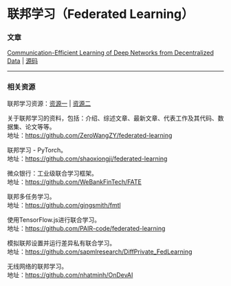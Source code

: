 # 联邦学习（Federated Learning）

### 文章

[Communication-Efficient Learning of Deep Networks from Decentralized Data](https://arxiv.org/abs/1602.05629) | [源码](https://github.com/roxanneluo/Federated-Learning)


---

### 相关资源

联邦学习资源：[资源一](https://github.com/tushar-semwal/awesome-federated-computing) | [资源二](https://github.com/timmers/awesome-federated-learning)

关于联邦学习的资料，包括：介绍、综述文章、最新文章、代表工作及其代码、数据集、论文等等。</br>
地址：https://github.com/ZeroWangZY/federated-learning

联邦学习 - PyTorch。</br>
地址：https://github.com/shaoxiongji/federated-learning


微众银行：工业级联合学习框架。</br>
地址：https://github.com/WeBankFinTech/FATE

联邦多任务学习。</br>
地址：https://github.com/gingsmith/fmtl

使用TensorFlow.js进行联合学习。</br>
地址：https://github.com/PAIR-code/federated-learning

模拟联邦设置并运行差异私有联合学习。</br>
地址：https://github.com/sapmlresearch/DiffPrivate_FedLearning

无线网络的联邦学习。</br>
地址：https://github.com/nhatminh/OnDevAI
